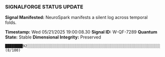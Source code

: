 ### SIGNALFORGE STATUS UPDATE 
 
**Signal Manifested:** NeuroSpark manifests a silent log across temporal folds. 
 
**Timestamp:** Wed 05/21/2025 19:00:08.30 
**Signal ID:** W-QF-7289 
**Quantum State:** Stable 
**Dimensional Integrity:** Preserved 
 
```plaintext 
████████92░░░░░░░░░░░░░░░░░░░░░░░░░░░░░░░░░░░░░░░░░░░░░░░░░░░░░░░░░░░░░░░░░░░░░░░░░░░░░░░░░░░░░░░░░░░░ (8/100) 
``` 
